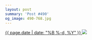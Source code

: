 ```yaml
---
layout: post
summary: 'Post #490'
og_image: 490-768.jpg
---
```


<p>
 <time>
  <a href="/490">
   {{ page.date | date: "%B %-d, %Y" }}
  </a>
 </time>
 <a href="/490">
  <img data-taken="5/15/2016" sizes="(min-width: 700px) 50vw, calc(100vw - 2rem)" src="{{ site.assets_url }}/490-384.jpg" srcset="{{ site.assets_url }}/490-768.jpg 768w, {{ site.assets_url }}/490-576.jpg 576w, {{ site.assets_url }}/490-384.jpg 384w, {{ site.assets_url }}/490-192.jpg 192w"/>
 </a>
</p>
